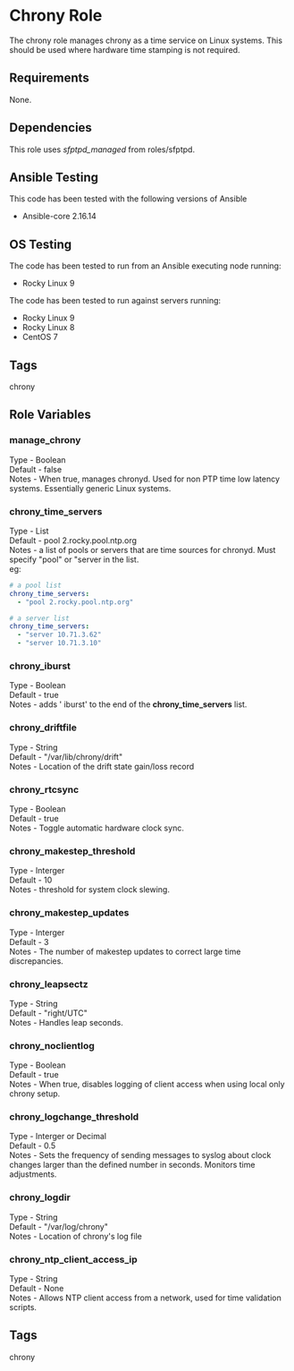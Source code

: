 # Chrony Role
The chrony role manages chrony as a time service on Linux systems. This should be used where hardware time stamping is not required.

## Requirements
None.

## Dependencies
This role uses *sfptpd_managed* from roles/sfptpd.

## Ansible Testing
This code has been tested with the following versions of Ansible
- Ansible-core 2.16.14

## OS Testing
The code has been tested to run from an Ansible executing node running:
- Rocky Linux 9

The code has been tested to run against servers running:
- Rocky Linux 9
- Rocky Linux 8
- CentOS 7

## Tags
chrony

## Role Variables
### manage_chrony
Type - Boolean  
Default - false  
Notes - When true, manages chronyd. Used for non PTP time low latency systems. Essentially generic Linux systems.

### chrony_time_servers
Type - List  
Default - pool 2.rocky.pool.ntp.org  
Notes - a list of pools or servers that are time sources for chronyd. Must specify "pool" or "server in the list.  
eg:
```yaml
# a pool list
chrony_time_servers:
  - "pool 2.rocky.pool.ntp.org"

# a server list
chrony_time_servers:
  - "server 10.71.3.62"
  - "server 10.71.3.10"
```

### chrony_iburst
Type - Boolean  
Default - true  
Notes - adds ' iburst' to the end of the **chrony_time_servers** list.  

### chrony_driftfile
Type - String  
Default - "/var/lib/chrony/drift"  
Notes - Location of the drift state gain/loss record  

### chrony_rtcsync
Type - Boolean  
Default - true  
Notes - Toggle automatic hardware clock sync.  

### chrony_makestep_threshold
Type - Interger  
Default - 10  
Notes - threshold for system clock slewing.

### chrony_makestep_updates
Type - Interger  
Default - 3  
Notes - The number of makestep updates to correct large time discrepancies.

### chrony_leapsectz
Type - String  
Default - "right/UTC"  
Notes - Handles leap seconds.

### chrony_noclientlog
Type - Boolean  
Default - true  
Notes - When true, disables logging of client access when using local only chrony setup.  

### chrony_logchange_threshold
Type - Interger or Decimal  
Default - 0.5  
Notes - Sets the frequency of sending messages to syslog about clock changes larger than the defined number in seconds. Monitors time adjustments.

### chrony_logdir
Type - String  
Default - "/var/log/chrony"  
Notes - Location of chrony's log file

### chrony_ntp_client_access_ip
Type - String  
Default - None  
Notes - Allows NTP client access from a network, used for time validation scripts.

## Tags
chrony
